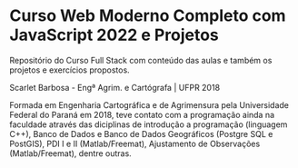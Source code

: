 # Curso Web Moderno Completo com JavaScript 2022 e Projetos
Repositório do Curso Full Stack com conteúdo das aulas e também os projetos e exercícios propostos.

Scarlet Barbosa - Engª Agrim. e Cartógrafa | UFPR 2018

Formada em Engenharia Cartográfica e de Agrimensura pela Universidade Federal do Paraná em 2018, 
teve contato com a programação ainda na faculdade através das diciplinas de introdução a programação (linguagem C++), Banco de Dados e Banco de Dados Geográficos (Postgre SQL e PostGIS), PDI I e II (Matlab/Freemat), Ajustamento de Observações (Matlab/Freemat), dentre outras.
